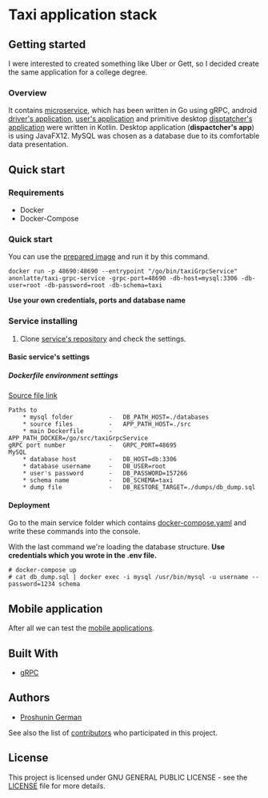 # Taxi application stack

## Getting started

I were interested to created something like Uber or Gett, so I decided 
create the same application for a college degree. 

### Overview
It contains [microservice](https://github.com/anonlatte/taxiGrpcService), 
which has been written in Go using gRPC, android
[driver's application](https://github.com/anonlatte/TaxiService/tree/master/drivers_app),
[user's application](https://github.com/anonlatte/TaxiService/tree/master/customers_app)
and primitive desktop [disptatcher's application](https://github.com/anonlatte/DispatcherApp) were written in Kotlin.
Desktop application (__dispactcher's app__) is using JavaFX12. 
MySQL was chosen as a database due to its comfortable data presentation.

## Quick start

### Requirements
- Docker
- Docker-Compose

### Quick start

You can use the [prepared image](https://hub.docker.com/r/anonlatte/taxi-grpc-service) and run it by this command.
```
docker run -p 48690:48690 --entrypoint "/go/bin/taxiGrpcService" anonlatte/taxi-grpc-service -grpc-port=48690 -db-host=mysql:3306 -db-user=root -db-password=root -db-schema=taxi
```
__Use your own credentials, ports and database name__

### Service installing

1. Clone [service's repository](https://github.com/anonlatte/taxiGrpcService) and check the settings.

#### Basic service's settings

##### Dockerfile environment settings
[Source file link](https://github.com/anonlatte/taxiGrpcService/blob/master/.env)
```
Paths to
    * mysql folder          -   DB_PATH_HOST=./databases
    * source files          -   APP_PATH_HOST=./src
    * main Dockerfile       -   APP_PATH_DOCKER=/go/src/taxiGrpcService
gRPC port number            -   GRPC_PORT=48695
MySQL 
    * database host         -   DB_HOST=db:3306
    * database username     -   DB_USER=root
    * user's password       -   DB_PASSWORD=157266
    * schema name           -   DB_SCHEMA=taxi
    * dump file             -   DB_RESTORE_TARGET=./dumps/db_dump.sql
```
#### Deployment
Go to the main service folder which contains 
[docker-compose.yaml](https://github.com/anonlatte/taxiGrpcService/blob/master/docker-compose.yaml) 
and write these commands into the console.

With the last command we're loading the database structure. **Use credentials which you wrote in the .env file.**

```
# docker-compose up
# cat db_dump.sql | docker exec -i mysql /usr/bin/mysql -u username --password=1234 schema
```
## Mobile application
 
After all we can test the [mobile applications](http://github.com/anonlatte/TaxiService). 

## Built With
- [gRPC](https://github.com/grpc/grpc-go)

## Authors

- [Proshunin German](https://www.linkedin.com/in/anonlatte/)

See also the list of [contributors](https://github.com/anonlatte/taxiGrpcService/graphs/contributors) who participated in this project.


## License

This project is licensed under GNU GENERAL PUBLIC LICENSE - see the [LICENSE](LICENSE) file for more details.